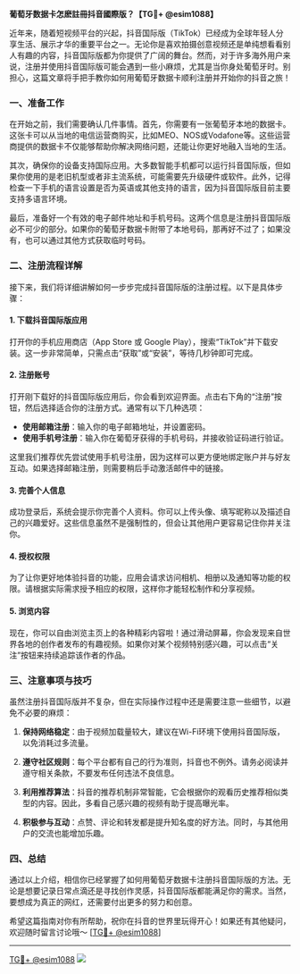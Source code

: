 **葡萄牙数据卡怎麽註冊抖音國際版？【TG💪+ @esim1088】**

近年来，随着短视频平台的兴起，抖音国际版（TikTok）已经成为全球年轻人分享生活、展示才华的重要平台之一。无论你是喜欢拍摄创意视频还是单纯想看看别人有趣的内容，抖音国际版都为你提供了广阔的舞台。然而，对于许多海外用户来说，注册并使用抖音国际版可能会遇到一些小麻烦，尤其是当你身处葡萄牙时。别担心，这篇文章将手把手教你如何用葡萄牙数据卡顺利注册并开始你的抖音之旅！

### 一、准备工作

在开始之前，我们需要确认几件事情。首先，你需要有一张葡萄牙本地的数据卡。这张卡可以从当地的电信运营商购买，比如MEO、NOS或Vodafone等。这些运营商提供的数据卡不仅能够帮助你解决网络问题，还能让你更好地融入当地的生活。

其次，确保你的设备支持国际应用。大多数智能手机都可以运行抖音国际版，但如果你使用的是老旧机型或者非主流系统，可能需要先升级硬件或软件。此外，记得检查一下手机的语言设置是否为英语或其他支持的语言，因为抖音国际版目前主要支持多语言环境。

最后，准备好一个有效的电子邮件地址和手机号码。这两个信息是注册抖音国际版必不可少的部分。如果你的葡萄牙数据卡附带了本地号码，那再好不过了；如果没有，也可以通过其他方式获取临时号码。

### 二、注册流程详解

接下来，我们将详细讲解如何一步步完成抖音国际版的注册过程。以下是具体步骤：

#### 1. 下载抖音国际版应用
打开你的手机应用商店（App Store 或 Google Play），搜索“TikTok”并下载安装。这一步非常简单，只需点击“获取”或“安装”，等待几秒钟即可完成。

#### 2. 注册账号
打开刚下载好的抖音国际版应用后，你会看到欢迎界面。点击右下角的“注册”按钮，然后选择适合你的注册方式。通常有以下几种选项：
- **使用邮箱注册**：输入你的电子邮箱地址，并设置密码。
- **使用手机号注册**：输入你在葡萄牙获得的手机号码，并接收验证码进行验证。

这里我们推荐优先尝试使用手机号注册，因为这样可以更方便地绑定账户并与好友互动。如果选择邮箱注册，则需要稍后手动激活邮件中的链接。

#### 3. 完善个人信息
成功登录后，系统会提示你完善个人资料。你可以上传头像、填写昵称以及描述自己的兴趣爱好。这些信息虽然不是强制性的，但会让其他用户更容易记住你并关注你。

#### 4. 授权权限
为了让你更好地体验抖音的功能，应用会请求访问相机、相册以及通知等功能的权限。请根据实际需求授予相应的权限，这样你才能轻松制作和分享视频。

#### 5. 浏览内容
现在，你可以自由浏览主页上的各种精彩内容啦！通过滑动屏幕，你会发现来自世界各地的创作者发布的有趣视频。如果你对某个视频特别感兴趣，可以点击“关注”按钮来持续追踪该作者的作品。

### 三、注意事项与技巧

虽然注册抖音国际版并不复杂，但在实际操作过程中还是需要注意一些细节，以避免不必要的麻烦：

1. **保持网络稳定**：由于视频加载量较大，建议在Wi-Fi环境下使用抖音国际版，以免消耗过多流量。
   
2. **遵守社区规则**：每个平台都有自己的行为准则，抖音也不例外。请务必阅读并遵守相关条款，不要发布任何违法不良信息。

3. **利用推荐算法**：抖音的推荐机制非常智能，它会根据你的观看历史推荐相似类型的内容。因此，多看自己感兴趣的视频有助于提高曝光率。

4. **积极参与互动**：点赞、评论和转发都是提升知名度的好方法。同时，与其他用户的交流也能增加乐趣。

### 四、总结

通过以上介绍，相信你已经掌握了如何用葡萄牙数据卡注册抖音国际版的方法。无论是想要记录日常点滴还是寻找创作灵感，抖音国际版都能满足你的需求。当然，要想成为真正的网红，还需要付出更多的努力和创意。

希望这篇指南对你有所帮助，祝你在抖音的世界里玩得开心！如果还有其他疑问，欢迎随时留言讨论哦～ [[TG💪+ @esim1088](https://t.me/s/esim1088)]

---

[TG💪+ @esim1088](https://t.me/s/esim1088) ![](https://i.postimg.cc/4NQfJmqS/Snipaste-2025-05-13-00-14-12.png)